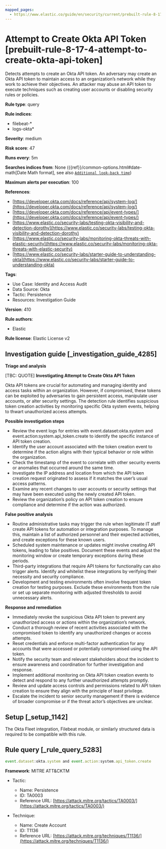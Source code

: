 ```yaml
---
mapped_pages:
  - https://www.elastic.co/guide/en/security/current/prebuilt-rule-8-17-4-attempt-to-create-okta-api-token.html
---
```


# Attempt to Create Okta API Token [prebuilt-rule-8-17-4-attempt-to-create-okta-api-token]

Detects attempts to create an Okta API token. An adversary may create an Okta API token to maintain access to an organization’s network while they work to achieve their objectives. An attacker may abuse an API token to execute techniques such as creating user accounts or disabling security rules or policies.

**Rule type**: query

**Rule indices**:

* filebeat-*
* logs-okta*

**Severity**: medium

**Risk score**: 47

**Runs every**: 5m

**Searches indices from**: None ({{ref}}/common-options.html#date-math[Date Math format], see also [`Additional look-back time`](docs-content://solutions/security/detect-and-alert/create-detection-rule.md#rule-schedule))

**Maximum alerts per execution**: 100

**References**:

* [https://developer.okta.com/docs/reference/api/system-log/](https://developer.okta.com/docs/reference/api/system-log/)
* [https://developer.okta.com/docs/reference/api/event-types/](https://developer.okta.com/docs/reference/api/event-types/)
* [https://www.elastic.co/security-labs/testing-okta-visibility-and-detection-dorothy](https://www.elastic.co/security-labs/testing-okta-visibility-and-detection-dorothy)
* [https://www.elastic.co/security-labs/monitoring-okta-threats-with-elastic-security](https://www.elastic.co/security-labs/monitoring-okta-threats-with-elastic-security)
* [https://www.elastic.co/security-labs/starter-guide-to-understanding-okta](https://www.elastic.co/security-labs/starter-guide-to-understanding-okta)

**Tags**:

* Use Case: Identity and Access Audit
* Data Source: Okta
* Tactic: Persistence
* Resources: Investigation Guide

**Version**: 410

**Rule authors**:

* Elastic

**Rule license**: Elastic License v2

## Investigation guide [_investigation_guide_4285]

**Triage and analysis**

[TBC: QUOTE]
**Investigating Attempt to Create Okta API Token**

Okta API tokens are crucial for automating and managing identity and access tasks within an organization. However, if compromised, these tokens can be exploited by adversaries to gain persistent access, manipulate user accounts, or alter security settings. The detection rule identifies suspicious token creation activities by monitoring specific Okta system events, helping to thwart unauthorized access attempts.

**Possible investigation steps**

* Review the event logs for entries with event.dataset:okta.system and event.action:system.api_token.create to identify the specific instance of API token creation.
* Identify the user account associated with the token creation event to determine if the action aligns with their typical behavior or role within the organization.
* Check the timestamp of the event to correlate with other security events or anomalies that occurred around the same time.
* Investigate the IP address and location from which the API token creation request originated to assess if it matches the user’s usual access patterns.
* Examine any recent changes to user accounts or security settings that may have been executed using the newly created API token.
* Review the organization’s policy on API token creation to ensure compliance and determine if the action was authorized.

**False positive analysis**

* Routine administrative tasks may trigger the rule when legitimate IT staff create API tokens for automation or integration purposes. To manage this, maintain a list of authorized personnel and their expected activities, and create exceptions for these known users.
* Scheduled system maintenance or updates might involve creating API tokens, leading to false positives. Document these events and adjust the monitoring window or create temporary exceptions during these periods.
* Third-party integrations that require API tokens for functionality can also trigger alerts. Identify and whitelist these integrations by verifying their necessity and security compliance.
* Development and testing environments often involve frequent token creation for testing purposes. Exclude these environments from the rule or set up separate monitoring with adjusted thresholds to avoid unnecessary alerts.

**Response and remediation**

* Immediately revoke the suspicious Okta API token to prevent any unauthorized access or actions within the organization’s network.
* Conduct a thorough review of recent activities associated with the compromised token to identify any unauthorized changes or access attempts.
* Reset credentials and enforce multi-factor authentication for any accounts that were accessed or potentially compromised using the API token.
* Notify the security team and relevant stakeholders about the incident to ensure awareness and coordination for further investigation and response.
* Implement additional monitoring on Okta API token creation events to detect and respond to any further unauthorized attempts promptly.
* Review and update access controls and permissions related to API token creation to ensure they align with the principle of least privilege.
* Escalate the incident to senior security management if there is evidence of broader compromise or if the threat actor’s objectives are unclear.


## Setup [_setup_1142]

The Okta Fleet integration, Filebeat module, or similarly structured data is required to be compatible with this rule.


## Rule query [_rule_query_5283]

```js
event.dataset:okta.system and event.action:system.api_token.create
```

**Framework**: MITRE ATT&CKTM

* Tactic:

    * Name: Persistence
    * ID: TA0003
    * Reference URL: [https://attack.mitre.org/tactics/TA0003/](https://attack.mitre.org/tactics/TA0003/)

* Technique:

    * Name: Create Account
    * ID: T1136
    * Reference URL: [https://attack.mitre.org/techniques/T1136/](https://attack.mitre.org/techniques/T1136/)



